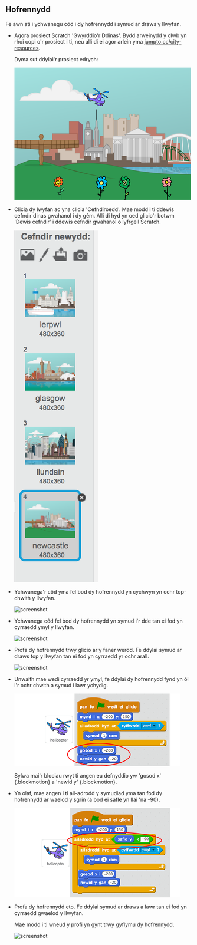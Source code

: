## Hofrennydd

Fe awn ati i ychwanegu côd i dy hofrennydd i symud ar draws y llwyfan.

+ Agora prosiect Scratch 'Gwyrddio'r Ddinas'.  Bydd arweinydd y clwb yn rhoi copi o'r prosiect i ti, neu alli di ei agor arlein yma <a href="http://jumpto.cc/city-resources" target="_blank">jumpto.cc/city-resources</a>.

	Dyma sut ddylai'r prosiect edrych: 

	![screenshot](images/flowers-start.png)

+ Clicia dy lwyfan ac yna clicia 'Cefndiroedd'. Mae modd i ti ddewis cefndir dinas gwahanol i dy gêm. Alli di hyd yn oed glicio'r botwm 'Dewis cefndir' i ddewis cefndir gwahanol o lyfrgell Scratch.

	![screenshot](images/flowers-backdrop.png)

+ Ychwanega'r côd yma fel bod dy hofrennydd yn cychwyn yn ochr top-chwith y llwyfan.

	![screenshot](images/flowers-hofrennydd-goto.png)

+ Ychwanega côd fel bod dy hofrennydd yn symud i'r dde tan ei fod yn cyrraedd ymyl y llwyfan.

	![screenshot](images/flowers-hofrennydd-move.png)

+ Profa dy hofrennydd trwy glicio ar y faner werdd. Fe ddylai symud ar draws top y llwyfan tan ei fod yn cyrraedd yr ochr arall.

	![screenshot](images/flowers-hofrennydd-move-test.png)

+ Unwaith mae wedi cyrraedd yr ymyl, fe ddylai dy hofrennydd fynd yn ôl i'r ochr chwith a symud i lawr ychydig.

 	![screenshot](images/flowers-helicopter-y.png)

 	Sylwa mai'r blociau rwyt ti angen eu defnyddio yw 'gosod x' {.blockmotion} a 'newid y' {.blockmotion}.

+ Yn olaf, mae angen i ti ail-adrodd y symudiad yma tan fod dy hofrennydd ar waelod y sgrin (a bod ei safle yn llai 'na -90).

 	![screenshot](images/flowers-helicopter-repeat.png)

+ Profa dy hofrennydd eto. Fe ddylai symud ar draws a lawr tan ei fod yn cyrraedd gwaelod y llwyfan.

	Mae modd i ti wneud y profi yn gynt trwy gyflymu dy hofrennydd.

	 ![screenshot](images/flowers-hofrennydd-movement-test.png)
